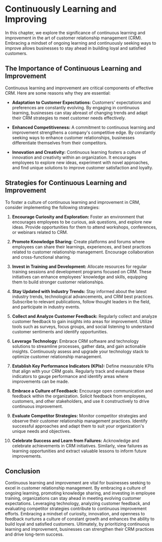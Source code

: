 Continuously Learning and Improving
============================================

In this chapter, we explore the significance of continuous learning and improvement in the art of customer relationship management (CRM). Embracing a mindset of ongoing learning and continuously seeking ways to improve allows businesses to stay ahead in building loyal and satisfied customers.

**The Importance of Continuous Learning and Improvement**
---------------------------------------------------------

Continuous learning and improvement are critical components of effective CRM. Here are some reasons why they are essential:

* **Adaptation to Customer Expectations:** Customers' expectations and preferences are constantly evolving. By engaging in continuous learning, businesses can stay abreast of changing trends and adapt their CRM strategies to meet customer needs effectively.

* **Enhanced Competitiveness:** A commitment to continuous learning and improvement strengthens a company's competitive edge. By constantly seeking ways to enhance customer relationships, businesses differentiate themselves from their competitors.

* **Innovation and Creativity:** Continuous learning fosters a culture of innovation and creativity within an organization. It encourages employees to explore new ideas, experiment with novel approaches, and find unique solutions to improve customer satisfaction and loyalty.

**Strategies for Continuous Learning and Improvement**
------------------------------------------------------

To foster a culture of continuous learning and improvement in CRM, consider implementing the following strategies:

1. **Encourage Curiosity and Exploration:** Foster an environment that encourages employees to be curious, ask questions, and explore new ideas. Provide opportunities for them to attend workshops, conferences, or webinars related to CRM.

2. **Promote Knowledge Sharing:** Create platforms and forums where employees can share their learnings, experiences, and best practices related to customer relationship management. Encourage collaboration and cross-functional sharing.

3. **Invest in Training and Development:** Allocate resources for regular training sessions and development programs focused on CRM. These initiatives can enhance employees' knowledge and skills, equipping them to build stronger customer relationships.

4. **Stay Updated with Industry Trends:** Stay informed about the latest industry trends, technological advancements, and CRM best practices. Subscribe to relevant publications, follow thought leaders in the field, and participate in industry events.

5. **Collect and Analyze Customer Feedback:** Regularly collect and analyze customer feedback to gain insights into areas for improvement. Utilize tools such as surveys, focus groups, and social listening to understand customer sentiments and identify opportunities.

6. **Leverage Technology:** Embrace CRM software and technology solutions to streamline processes, gather data, and gain actionable insights. Continuously assess and upgrade your technology stack to optimize customer relationship management.

7. **Establish Key Performance Indicators (KPIs):** Define measurable KPIs that align with your CRM goals. Regularly track and evaluate these indicators to gauge performance and identify areas where improvements can be made.

8. **Embrace a Culture of Feedback:** Encourage open communication and feedback within the organization. Solicit feedback from employees, customers, and other stakeholders, and use it constructively to drive continuous improvement.

9. **Evaluate Competitor Strategies:** Monitor competitor strategies and observe their customer relationship management practices. Identify successful approaches and adapt them to suit your organization's unique needs and objectives.

10. **Celebrate Success and Learn from Failures:** Acknowledge and celebrate achievements in CRM initiatives. Similarly, view failures as learning opportunities and extract valuable lessons to inform future improvements.

**Conclusion**
--------------

Continuous learning and improvement are vital for businesses seeking to excel in customer relationship management. By embracing a culture of ongoing learning, promoting knowledge sharing, and investing in employee training, organizations can stay ahead in meeting evolving customer expectations. Leveraging technology, analyzing customer feedback, and evaluating competitor strategies contribute to continuous improvement efforts. Embracing a mindset of curiosity, innovation, and openness to feedback nurtures a culture of constant growth and enhances the ability to build loyal and satisfied customers. Ultimately, by prioritizing continuous learning and improvement, businesses can strengthen their CRM practices and drive long-term success.
